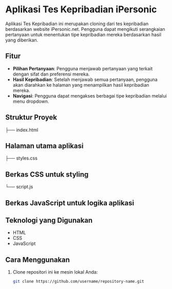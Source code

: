 # Aplikasi Tes Kepribadian iPersonic

Aplikasi Tes Kepribadian ini merupakan cloning dari tes kepribadian berdasarkan website iPersonic.net. Pengguna dapat mengikuti serangkaian pertanyaan untuk menentukan tipe kepribadian mereka berdasarkan hasil yang diberikan.

## Fitur

- **Pilihan Pertanyaan**: Pengguna menjawab pertanyaan yang terkait dengan sifat dan preferensi mereka.
- **Hasil Kepribadian**: Setelah menjawab semua pertanyaan, pengguna akan diarahkan ke halaman yang menampilkan hasil kepribadian mereka.
- **Navigasi**: Pengguna dapat mengakses berbagai tipe kepribadian melalui menu dropdown.

## Struktur Proyek

├── index.html 
## Halaman utama aplikasi 

├── styles.css 
## Berkas CSS untuk styling 

└── script.js 
## Berkas JavaScript untuk logika aplikasi


## Teknologi yang Digunakan

- HTML
- CSS
- JavaScript

## Cara Menggunakan

1. Clone repositori ini ke mesin lokal Anda:
   ```bash
   git clone https://github.com/username/repository-name.git





